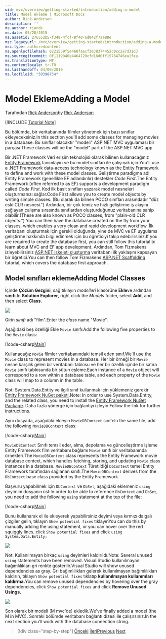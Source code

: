 ```yaml
---
uid: mvc/overview/getting-started/introduction/adding-a-model
title: Model ekleme | Microsoft Docs
author: Rick-Anderson
description: ''
ms.author: riande
ms.date: 05/28/2015
ms.assetid: 276552b5-f349-4fcf-8f40-6d042f7aa88e
msc.legacyurl: /mvc/overview/getting-started/introduction/adding-a-model
msc.type: authoredcontent
ms.openlocfilehash: 0221539f5e468faacf3e38374452c0cc2a7d31d3
ms.sourcegitcommit: 0f1119340e4464720cfd16d0ff15764746ea1fea
ms.translationtype: MT
ms.contentlocale: tr-TR
ms.lasthandoff: 04/09/2019
ms.locfileid: "59398754"
---
```

# <a name="adding-a-model"></a><span data-ttu-id="70c5a-102">Model Ekleme</span><span class="sxs-lookup"><span data-stu-id="70c5a-102">Adding a Model</span></span>

<span data-ttu-id="70c5a-103">Tarafından [Rick Anderson]((https://twitter.com/RickAndMSFT))</span><span class="sxs-lookup"><span data-stu-id="70c5a-103">by [Rick Anderson]((https://twitter.com/RickAndMSFT))</span></span>

[!INCLUDE [Tutorial Note](sample/code-location.md)]

<span data-ttu-id="70c5a-104">Bu bölümde, bir veritabanında filmler yönetmek için bazı sınıflar ekleyeceksiniz.</span><span class="sxs-lookup"><span data-stu-id="70c5a-104">In this section you'll add some classes for managing movies in a database.</span></span> <span data-ttu-id="70c5a-105">Bu sınıflar olacaktır &quot;modeli&quot; ASP.NET MVC uygulaması bir parçası.</span><span class="sxs-lookup"><span data-stu-id="70c5a-105">These classes will be the &quot;model&quot; part of the ASP.NET MVC app.</span></span>

<span data-ttu-id="70c5a-106">Bir .NET Framework Veri erişim teknolojisi olarak bilinen kullanacağınız [Entity Framework](https://docs.microsoft.com/ef/) tanımlayın ve bu model sınıfları ile çalışmak için.</span><span class="sxs-lookup"><span data-stu-id="70c5a-106">You'll use a .NET Framework data-access technology known as the [Entity Framework](https://docs.microsoft.com/ef/) to define and work with these model classes.</span></span> <span data-ttu-id="70c5a-107">Geliştirme paradigma adlı Entity Framework (genellikle EF adlandırılır) destekler *Code First*.</span><span class="sxs-lookup"><span data-stu-id="70c5a-107">The Entity Framework (often referred to as EF) supports a development paradigm called *Code First*.</span></span> <span data-ttu-id="70c5a-108">Kod ilk basit sınıfları yazarak model nesneleri oluşturmanızı sağlar.</span><span class="sxs-lookup"><span data-stu-id="70c5a-108">Code First allows you to create model objects by writing simple classes.</span></span> <span data-ttu-id="70c5a-109">(Bu olarak da bilinen POCO sınıfları arasındadır &quot;düz eski CLR nesnesi.&quot;) Ardından, bir çok temiz ve hızlı geliştirme iş akışını sağlayan çalışma sırasında sınıflardan oluşturduğunuz veritabanına sahip olabilir.</span><span class="sxs-lookup"><span data-stu-id="70c5a-109">(These are also known as POCO classes, from &quot;plain-old CLR objects.&quot;) You can then have the database created on the fly from your classes, which enables a very clean and rapid development workflow.</span></span> <span data-ttu-id="70c5a-110">İlk veritabanı oluşturmak için gerekli olduğunda, yine de MVC ve EF uygulama geliştirme hakkında bilgi edinmek için bu öğreticiyi takip edebilirsiniz.</span><span class="sxs-lookup"><span data-stu-id="70c5a-110">If you are required to create the database first, you can still follow this tutorial to learn about MVC and EF app development.</span></span> <span data-ttu-id="70c5a-111">Ardından, Tom Fizmakens izleyebilirsiniz [ASP.NET iskeleti oluşturma](xref:visual-studio/overview/2013/aspnet-scaffolding-overview) veritabanı ilk yaklaşım kapsayan bir öğretici.</span><span class="sxs-lookup"><span data-stu-id="70c5a-111">You can then follow Tom Fizmakens [ASP.NET Scaffolding](xref:visual-studio/overview/2013/aspnet-scaffolding-overview) tutorial, which covers the database first approach.</span></span>

## <a name="adding-model-classes"></a><span data-ttu-id="70c5a-112">Model sınıfları ekleme</span><span class="sxs-lookup"><span data-stu-id="70c5a-112">Adding Model Classes</span></span>

<span data-ttu-id="70c5a-113">İçinde **Çözüm Gezgini**, sağ tıklayın *modelleri* klasörüne **Ekle**ve ardından **sınıfı**.</span><span class="sxs-lookup"><span data-stu-id="70c5a-113">In **Solution Explorer**, right click the *Models* folder, select **Add**, and then select **Class**.</span></span>

![](adding-a-model/_static/image1.png)

<span data-ttu-id="70c5a-114">Girin *sınıfı* adı &quot;film&quot;.</span><span class="sxs-lookup"><span data-stu-id="70c5a-114">Enter the *class* name &quot;Movie&quot;.</span></span>

<span data-ttu-id="70c5a-115">Aşağıdaki beş özelliği Ekle `Movie` sınıfı:</span><span class="sxs-lookup"><span data-stu-id="70c5a-115">Add the following five properties to the `Movie` class:</span></span>

[!code-csharp[Main](adding-a-model/samples/sample1.cs)]

<span data-ttu-id="70c5a-116">Kullanacağız `Movie` filmler veritabanındaki temsil eden sınıf.</span><span class="sxs-lookup"><span data-stu-id="70c5a-116">We'll use the `Movie` class to represent movies in a database.</span></span> <span data-ttu-id="70c5a-117">Her bir örneği bir `Movie` nesne karşılık gelen bir veritabanı tablosu ve her bir özellik içinde bir satıra `Movie` sınıfı tablosunda bir sütun eşleme.</span><span class="sxs-lookup"><span data-stu-id="70c5a-117">Each instance of a `Movie` object will correspond to a row within a database table, and each property of the `Movie` class will map to a column in the table.</span></span>

<span data-ttu-id="70c5a-118">Not: System.Data.Entity ve ilgili sınıf kullanmak için yüklemeniz gerekir [Entity Framework NuGet paketi](https://www.nuget.org/packages/EntityFramework/).</span><span class="sxs-lookup"><span data-stu-id="70c5a-118">Note: In order to use System.Data.Entity, and the related class, you need to install the [Entity Framework NuGet Package](https://www.nuget.org/packages/EntityFramework/).</span></span> <span data-ttu-id="70c5a-119">Daha fazla yönerge için bağlantıyı izleyin.</span><span class="sxs-lookup"><span data-stu-id="70c5a-119">Follow the link for further instructions.</span></span>

<span data-ttu-id="70c5a-120">Aynı dosyada, aşağıdaki ekleyin `MovieDBContext` sınıfı:</span><span class="sxs-lookup"><span data-stu-id="70c5a-120">In the same file, add the following `MovieDBContext` class:</span></span>

[!code-csharp[Main](adding-a-model/samples/sample2.cs?highlight=2,15-18)]

<span data-ttu-id="70c5a-121">`MovieDBContext` Sınıfı temsil eder, alma, depolama ve güncelleştirme işleme Entity Framework film veritabanı bağlamı `Movie` sınıfı bir veritabanında örnekleri.</span><span class="sxs-lookup"><span data-stu-id="70c5a-121">The `MovieDBContext` class represents the Entity Framework movie database context, which handles fetching, storing, and updating `Movie` class instances in a database.</span></span> <span data-ttu-id="70c5a-122">`MovieDBContext` Türetildiği `DbContext` temel Entity Framework tarafından sağlanan sınıfı.</span><span class="sxs-lookup"><span data-stu-id="70c5a-122">The `MovieDBContext` derives from the `DbContext` base class provided by the Entity Framework.</span></span>

<span data-ttu-id="70c5a-123">Başvuru yapabilmek için `DbContext` ve `DbSet`, aşağıdaki eklemeniz `using` deyimini dosyanın üst:</span><span class="sxs-lookup"><span data-stu-id="70c5a-123">In order to be able to reference `DbContext` and `DbSet`, you need to add the following `using` statement at the top of the file:</span></span>

[!code-csharp[Main](adding-a-model/samples/sample3.cs)]

<span data-ttu-id="70c5a-124">Bunu kullanarak el ile ekleyerek yapabilirsiniz deyimi veya kırmızı dalgalı çizgiler gelin, tıklayın `Show potential fixes` tıklayın</span><span class="sxs-lookup"><span data-stu-id="70c5a-124">You can do this by manually adding the using statement, or you can hover over the red squiggly lines, click `Show potential fixes` and click</span></span> `using System.Data.Entity;`

![](adding-a-model/_static/image2.png)

<span data-ttu-id="70c5a-125">Not: Kullanılmayan birkaç `using` deyimleri kaldırıldı.</span><span class="sxs-lookup"><span data-stu-id="70c5a-125">Note: Several unused `using` statements have been removed.</span></span> <span data-ttu-id="70c5a-126">Visual Studio kullanılmayan bağımlılıkları gri renkte gösterilir.</span><span class="sxs-lookup"><span data-stu-id="70c5a-126">Visual Studio will show unused dependencies as gray.</span></span> <span data-ttu-id="70c5a-127">Gri bağımlılıkları gelerek kullanılmayan bağımlılıkları kaldırın, tıklayın `Show potential fixes` tıklatıp **kullanılmayan kullanımları kaldırma.**</span><span class="sxs-lookup"><span data-stu-id="70c5a-127">You can remove unused dependencies by hovering over the gray dependencies, click `Show potential fixes` and click **Remove Unused Usings.**</span></span>

![](adding-a-model/_static/image3.png)

<span data-ttu-id="70c5a-128">Son olarak bir modeli (M mvc'de) ekledik.</span><span class="sxs-lookup"><span data-stu-id="70c5a-128">We've finally added a model (the M in MVC).</span></span> <span data-ttu-id="70c5a-129">Sonraki bölümde veritabanı bağlantı dizesi ile çalışırsınız.</span><span class="sxs-lookup"><span data-stu-id="70c5a-129">In the next section you'll work with the database connection string.</span></span>

> [!div class="step-by-step"]
> <span data-ttu-id="70c5a-130">[Önceki](adding-a-view.md)
> [İleri](creating-a-connection-string.md)</span><span class="sxs-lookup"><span data-stu-id="70c5a-130">[Previous](adding-a-view.md)
[Next](creating-a-connection-string.md)</span></span>
